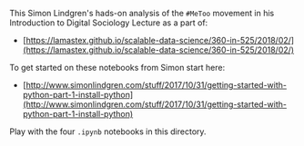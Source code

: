 This Simon Lindgren's hads-on analysis of the `#MeToo` movement in his Introduction to Digital Sociology Lecture as a part of:

* [https://lamastex.github.io/scalable-data-science/360-in-525/2018/02/](https://lamastex.github.io/scalable-data-science/360-in-525/2018/02/)


To get started on these notebooks from Simon start here:

* [http://www.simonlindgren.com/stuff/2017/10/31/getting-started-with-python-part-1-install-python](http://www.simonlindgren.com/stuff/2017/10/31/getting-started-with-python-part-1-install-python)

Play with the four `.ipynb` notebooks in this directory.
